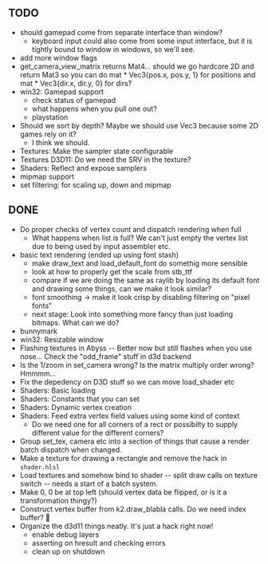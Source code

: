 ## TODO
* should gamepad come from separate interface than window?
	* keyboard input could also come from some input interface, but
	  it is tightly bound to window in windows, so we'll see.
* add more window flags
* get_camera_view_matrix returns Mat4... should we go hardcore 2D and return Mat3 so you can do
    mat * Vec3{pos.x, pos.y, 1} for positions and mat * Vec3{dir.x, dir.y, 0} for dirs?
* win32: Gamepad support
	* check status of gamepad
	* what happens when you pull one out?
	* playstation
* Should we sort by depth? Maybe we should use Vec3 because some 2D games rely on it?
	* I think we should.
* Textures: Make the sampler state configurable
* Textures D3D11: Do we need the SRV in the texture?
* Shaders: Reflect and expose samplers
* mipmap support
* set filtering: for scaling up, down and mipmap

## DONE
* Do proper checks of vertex count and dispatch rendering when full
	* What happens when list is full? We can't just empty the vertex list due to being used by input assembler etc.
* basic text rendering (ended up using font stash)
	* make draw_text and load_default_font do somethig more sensible
	* look at how to properly get the scale from stb_ttf
	* compare if we are doing the same as raylib by loading its default font and drawing some things, can we make it look similar?
	* font smoothing -> make it look crisp by disabling filtering on "pixel fonts"
	* next stage: Look into something more fancy than just loading bitmaps. What can we do?
* bunnymark
* win32: Resizable window
* Flashing textures in Abyss -- Better now but still flashes when you use nose... Check the "odd_frame" stuff in d3d backend
* Is the 1/zoom in set_camera wrong? Is the matrix multiply order wrong? Hmmmm...
* Fix the depedency on D3D stuff so we can move load_shader etc
* Shaders: Basic loading
* Shaders: Constants that you can set
* Shaders: Dynamic vertex creation
* Shaders: Feed extra vertex field values using some kind of context
	* Do we need one for all corners of a rect or possibilty to supply different value for the different corners?
* Group set_tex, camera etc into a section of things that cause a render batch dispatch when changed.
* Make a texture for drawing a rectangle and remove the hack in `shader.hlsl`
* Load textures and somehow bind to shader -- split draw calls on texture switch -- needs a start of a batch system.
* Make 0, 0 be at top left (should vertex data be flipped, or is it a transformation thingy?)
* Construct vertex buffer from k2.draw_blabla calls. Do we need index buffer? 🤷‍
* Organize the d3d11 things neatly. It's just a hack right now!
	* enable debug layers
	* asserting on hresult and checking errors
	* clean up on shutdown

